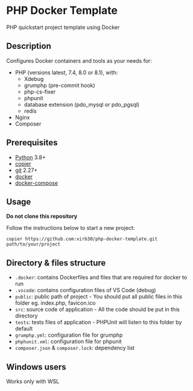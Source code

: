 # PHP Docker Template

PHP quickstart project template using Docker

## Description

Configures Docker containers and tools as your needs for:
- PHP (versions latest, 7.4, 8.0 or 8.1), with:
    - Xdebug
    - grumphp (pre-commit hook)
    - php-cs-fixer
    - phpunit
    - database extension (pdo_mysql or pdo_pgsql)
    - redis
- Nginx
- Composer

## Prerequisites

- [Python](https://www.python.org/downloads/) 3.8+
- [copier](https://copier.readthedocs.io/en/stable/#installation)
- [git](https://git-scm.com/downloads) 2.27+
- [docker](https://docs.docker.com/engine/install/)
- [docker-compose](https://docs.docker.com/compose/install/)

## Usage

**Do not clone this repository**

Follow the instructions below to start a new project:

```console
copier https://github.com:virb30/php-docker-template.git path/to/your/project
```

## Directory & files structure

- `.docker`: contains Dockerfiles and files that are required for docker to run
- `.vscode`: contains configuration files of VS Code (debug)
- `public`: public path of project - You should put all public files in this folder eg. index.php, favicon.ico
- `src`: source code of application - All the code should be put in this directory
- `tests`: tests files of application - PHPUnit will listen to this folder by default
- `grumphp.yml`: configuration file for grumphp
- `phphunit.xml`: configuration file for phpunit
- `composer.json` & `composer.lock`: dependency list


## Windows users

Works only with WSL
